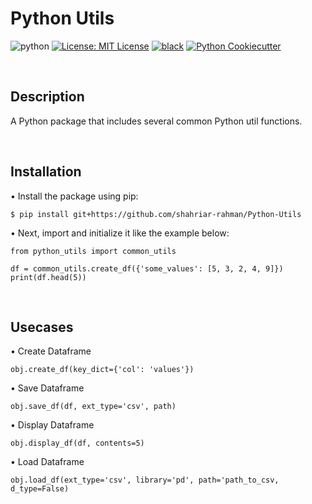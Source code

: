 # Python Utils 
![python](https://img.shields.io/badge/python-3.11-blue)
[![License: MIT License](https://img.shields.io/badge/License-MIT-red.svg)](LICENSE)
[![black](https://img.shields.io/badge/code%20style-black-000000.svg)](https://github.com/psf/black)
[![Python Cookiecutter](https://img.shields.io/badge/-•Python_Cookiecutter-orange?style=flat&logo=surprise&link=https://github.com/shahriar-rahman)](https://github.com/shahriar-rahman/Python-Cookiecutter)

<br/>

## Description
A Python package that includes several common Python util functions. 

<br/>

## Installation
• Install the package using pip:
```pip
$ pip install git+https://github.com/shahriar-rahman/Python-Utils       
```
• Next, import and initialize it like the example below:
```py3
from python_utils import common_utils        

df = common_utils.create_df({'some_values': [5, 3, 2, 4, 9]})      
print(df.head(5))      
```

<br/>

## Usecases
• Create Dataframe
```py3
obj.create_df(key_dict={'col': 'values'})         
```
• Save Dataframe
```py3
obj.save_df(df, ext_type='csv', path)         
```
• Display Dataframe
```py3
obj.display_df(df, contents=5)         
```
• Load Dataframe
```py3
obj.load_df(ext_type='csv', library='pd', path='path_to_csv, d_type=False)           
```
